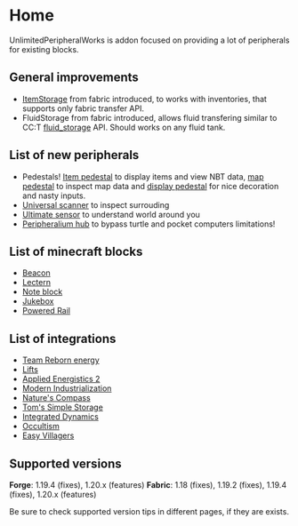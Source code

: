 # Home

UnlimitedPeripheralWorks is addon focused on providing a lot of peripherals for existing blocks.

## General improvements

- [ItemStorage](item_storage.md) from fabric introduced, to works with inventories, that supports only fabric transfer API.
- FluidStorage from fabric introduced, allows fluid transfering similar to CC:T [fluid_storage](https://tweaked.cc/generic_peripheral/fluid_storage.html) API. Should works on any fluid tank.

## List of new peripherals

- Pedestals! [Item pedestal](item_pedestal.md) to display items and view NBT data, [map pedestal](map_pedestal.md) to inspect map data and [display pedestal](display_pedestal.md) for nice decoration and nasty inputs.
- [Universal scanner](universal_scanner.md) to inspect surrouding
- [Ultimate sensor](ultimate_sensor.md) to understand world around you
- [Peripheralium hub](peripheralium_hub.md) to bypass turtle and pocket computers limitations!

## List of minecraft blocks

- [Beacon](beacon.md)
- [Lectern](lectern.md)
- [Note block](noteblock.md)
- [Jukebox](jukebox.md)
- [Powered Rail](powered_rail.md)

## List of integrations

- [Team Reborn energy](team_reborn_energy.md)
- [Lifts](lifts.md)
- [Applied Energistics 2](ae2.md)
- [Modern Industrialization](modern_industrialization.md)
- [Nature's Compass](natures_compass.md)
- [Tom's Simple Storage](toms_storage.md)
- [Integrated Dynamics](integrated_dynamics.md)
- [Occultism](occultism.md)
- [Easy Villagers](easy_villagers.md)

## Supported versions

**Forge**: 1.19.4 (fixes), 1.20.x (features)
**Fabric**: 1.18 (fixes), 1.19.2 (fixes), 1.19.4 (fixes), 1.20.x (features)

Be sure to check supported version tips in different pages, if they are exists.